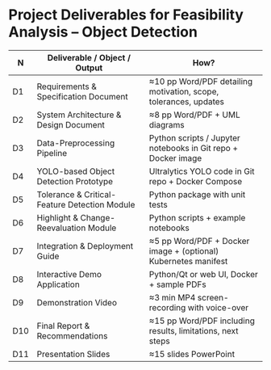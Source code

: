 # Project Deliverables for Feasibility Analysis – Object Detection

| N    | Deliverable / Object / Output                         | How?                                                                        |
|------|--------------------------------------------------------|-----------------------------------------------------------------------------|
| D1   | Requirements & Specification Document                 | ≈10 pp Word/PDF detailing motivation, scope, tolerances, updates            |
| D2   | System Architecture & Design Document                 | ≈8 pp Word/PDF + UML diagrams                                               |
| D3   | Data-Preprocessing Pipeline                           | Python scripts / Jupyter notebooks in Git repo + Docker image               |
| D4   | YOLO-based Object Detection Prototype                 | Ultralytics YOLO code in Git repo + Docker Compose                          |
| D5   | Tolerance & Critical-Feature Detection Module         | Python package with unit tests                                              |
| D6   | Highlight & Change-Reevaluation Module                | Python scripts + example notebooks                                          |
| D7   | Integration & Deployment Guide                        | ≈5 pp Word/PDF + Docker image + (optional) Kubernetes manifest              |
| D8   | Interactive Demo Application                          | Python/Qt or web UI, Docker + sample PDFs                                   |
| D9   | Demonstration Video                                    | ≈3 min MP4 screen-recording with voice-over                                 |
| D10  | Final Report & Recommendations                        | ≈15 pp Word/PDF including results, limitations, next steps                  |
| D11  | Presentation Slides                                    | ≈15 slides PowerPoint                                                       |
